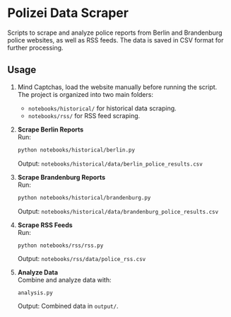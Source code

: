 # Polizei Data Scraper

Scripts to scrape and analyze police reports from Berlin and Brandenburg police websites, as well as RSS feeds. The data is saved in CSV format for further processing.

## Usage

1. Mind Captchas, load the website manually before running the script.  
   The project is organized into two main folders:  
   - `notebooks/historical/` for historical data scraping.  
   - `notebooks/rss/` for RSS feed scraping.

2. **Scrape Berlin Reports**  
   Run:  
   ```bash
   python notebooks/historical/berlin.py
   ```
   Output: `notebooks/historical/data/berlin_police_results.csv`

3. **Scrape Brandenburg Reports**  
   Run:  
   ```bash
   python notebooks/historical/brandenburg.py
   ```
   Output: `notebooks/historical/data/brandenburg_police_results.csv`

4. **Scrape RSS Feeds**  
   Run:  
   ```bash
   python notebooks/rss/rss.py
   ```
   Output: `notebooks/rss/data/police_rss.csv`

5. **Analyze Data**  
   Combine and analyze data with:  
   
   ```analysis.py```

   Output: Combined data in `output/`.